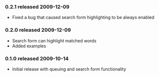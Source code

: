 ### 0.2.1 released 2009-12-09

* Fixed a bug that caused search form highlighting to be always enabled

### 0.2.0 released 2009-12-09

* Search form can highlight matched words
* Added examples

### 0.1.0 released 2009-10-14

* Initial release with queuing and search form functionality
